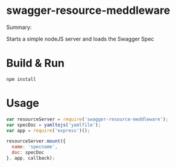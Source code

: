 # swagger-resource-meddleware

Summary:

Starts a simple nodeJS server and loads the Swagger Spec


# Build & Run

```Shell
npm install
```

# Usage

```Javascript
var resourceServer = require('swagger-resource-meddleware');
var specDoc = yamltojs('yamlfile');
var app = require('express')();

resourceServer.mount({
  name: 'specname',
  doc: specDoc
}, app, callback);

```
